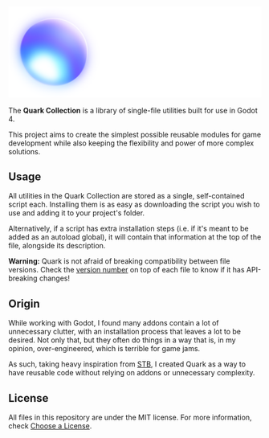 <div align="center">

<img src="quark/quark_banner.png" alt="Quark banner" width="512"/>

</div>

The **Quark Collection** is a library of single-file utilities built for use in Godot 4.

This project aims to create the simplest possible reusable modules for game development while also keeping the flexibility and power of more complex solutions.

## Usage

All utilities in the Quark Collection are stored as a single, self-contained script each. Installing them is as easy as downloading the script you wish to use and adding it to your project's folder.

Alternatively, if a script has extra installation steps (i.e. if it's meant to be added as an autoload global), it will contain that information at the top of the file, alongside its description.

**Warning:** Quark is not afraid of breaking compatibility between file versions. Check the [version number](https://semver.org/) on top of each file to know if it has API-breaking changes!

## Origin

While working with Godot, I found many addons contain a lot of unnecessary clutter, with an installation process that leaves a lot to be desired. Not only that, but they often do things in a way that is, in my opinion, over-engineered, which is terrible for game jams.

As such, taking heavy inspiration from [STB](https://github.com/nothings/stb), I created Quark as a way to have reusable code without relying on addons or unnecessary complexity.

## License

All files in this repository are under the MIT license. For more information, check [Choose a License](https://choosealicense.com/licenses/mit/).